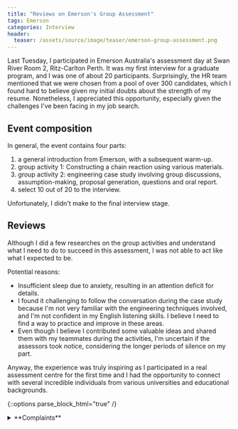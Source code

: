 ```yaml
---
title: "Reviews on Emerson's Group Assessment"
tags: Emerson
categories: Interview
header:
  teaser: /assets/source/image/teaser/emerson-group-assessment.png
---
```



Last Tuesday, I participated in Emerson Australia's assessment day at Swan River Room 2, Ritz-Carlton Perth. It was my first interview for a graduate program, and I was one of about 20 participants. Surprisingly, the HR team mentioned that we were chosen from a pool of over 300 candidates, which I found hard to believe given my initial doubts about the strength of my resume. Nonetheless, I appreciated this opportunity, especially given the challenges I've been facing in my job search.

## Event composition

In general, the event contains four parts:
1. a general introduction from Emerson, with a subsequent warm-up.
2. group activity 1: Constructing a chain reaction using various materials.
3. group activity 2: engineering case study involving group discussions, assumption-making, proposal generation, questions and oral report.
4. select 10 out of 20 to the interview.

Unfortunately, I didn't make to the final interview stage.

## Reviews

Although I did a few researches on the group activities and understand what I need to do to succeed in this assessment, 
I was not able to act like what I expected to be. 

Potential reasons:
 - Insufficient sleep due to anxiety, resulting in an attention deficit for details.
 - I found it challenging to follow the conversation during the case study because I'm not very familiar with the engineering techniques involved, and I'm not confident in my English listening skills. I believe I need to find a way to practice and improve in these areas.
 - Even though I believe I contributed some valuable ideas and shared them with my teammates during the activities, I'm uncertain if the assessors took notice, considering the longer periods of silence on my part.


Anyway, the experience was truly inspiring as I participated in a real assessment centre for the first time and 
I had the opportunity to connect with several incredible individuals from various universities and educational backgrounds.

{::options parse_block_html="true" /}

<details close markdown="1">
<summary> **Complaints**
</summary>
The assessment process is quite frustrating and annoying; The HR team often tried to be pleasant and polite, but they rarely communicated the number of positions available or their specific selection criteria, leaving candidates in the dark until a merciless rejection. I must admit that there were a few strong candidates who were not only talkative but also highly skilled at effective communication when dealing with tasks. It seemed like they had encountered similar situations before, which was somewhat frustrating for me, as I felt like I was merely used to highlight their abilities. I often wonder who was the first person to employ such a seemingly meaningless method for selecting candidates. Honestly, I don't know if I had another chance to attend such assessment event, but I don't wanna attend such event anymore.
</details>
